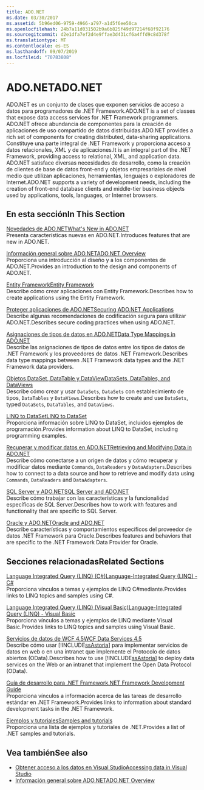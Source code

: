 ```yaml
---
title: ADO.NET
ms.date: 03/30/2017
ms.assetid: 5b96ed06-9759-4966-a797-a1d5f6ee50ca
ms.openlocfilehash: 24b7a11d031502b9a6b825f49d97214f68f92176
ms.sourcegitcommit: d2e1dfa7ef2d4e9ffae3d431cf6a4ffd9c8d378f
ms.translationtype: MT
ms.contentlocale: es-ES
ms.lasthandoff: 09/07/2019
ms.locfileid: "70783808"
---
```

# <a name="adonet"></a><span data-ttu-id="2707b-102">ADO.NET</span><span class="sxs-lookup"><span data-stu-id="2707b-102">ADO.NET</span></span>
<span data-ttu-id="2707b-103">ADO.NET es un conjunto de clases que exponen servicios de acceso a datos para programadores de .NET Framework.</span><span class="sxs-lookup"><span data-stu-id="2707b-103">ADO.NET is a set of classes that expose data access services for .NET Framework programmers.</span></span> <span data-ttu-id="2707b-104">ADO.NET ofrece abundancia de componentes para la creación de aplicaciones de uso compartido de datos distribuidas.</span><span class="sxs-lookup"><span data-stu-id="2707b-104">ADO.NET provides a rich set of components for creating distributed, data-sharing applications.</span></span> <span data-ttu-id="2707b-105">Constituye una parte integral de .NET Framework y proporciona acceso a datos relacionales, XML y de aplicaciones.</span><span class="sxs-lookup"><span data-stu-id="2707b-105">It is an integral part of the .NET Framework, providing access to relational, XML, and application data.</span></span> <span data-ttu-id="2707b-106">ADO.NET satisface diversas necesidades de desarrollo, como la creación de clientes de base de datos front-end y objetos empresariales de nivel medio que utilizan aplicaciones, herramientas, lenguajes o exploradores de Internet.</span><span class="sxs-lookup"><span data-stu-id="2707b-106">ADO.NET supports a variety of development needs, including the creation of front-end database clients and middle-tier business objects used by applications, tools, languages, or Internet browsers.</span></span>  
  
## <a name="in-this-section"></a><span data-ttu-id="2707b-107">En esta sección</span><span class="sxs-lookup"><span data-stu-id="2707b-107">In This Section</span></span>  
 [<span data-ttu-id="2707b-108">Novedades de ADO.NET</span><span class="sxs-lookup"><span data-stu-id="2707b-108">What's New in ADO.NET</span></span>](whats-new.md)  
 <span data-ttu-id="2707b-109">Presenta características nuevas en ADO.NET.</span><span class="sxs-lookup"><span data-stu-id="2707b-109">Introduces features that are new in ADO.NET.</span></span>  
  
 [<span data-ttu-id="2707b-110">Información general sobre ADO.NET</span><span class="sxs-lookup"><span data-stu-id="2707b-110">ADO.NET Overview</span></span>](ado-net-overview.md)  
 <span data-ttu-id="2707b-111">Proporciona una introducción al diseño y a los componentes de ADO.NET.</span><span class="sxs-lookup"><span data-stu-id="2707b-111">Provides an introduction to the design and components of ADO.NET.</span></span>  
  
 [<span data-ttu-id="2707b-112">Entity Framework</span><span class="sxs-lookup"><span data-stu-id="2707b-112">Entity Framework</span></span>](https://go.microsoft.com/fwlink/?LinkID=213876)  
 <span data-ttu-id="2707b-113">Describe cómo crear aplicaciones con Entity Framework.</span><span class="sxs-lookup"><span data-stu-id="2707b-113">Describes how to create applications using the Entity Framework.</span></span>  
  
 [<span data-ttu-id="2707b-114">Proteger aplicaciones de ADO.NET</span><span class="sxs-lookup"><span data-stu-id="2707b-114">Securing ADO.NET Applications</span></span>](securing-ado-net-applications.md)  
 <span data-ttu-id="2707b-115">Describe algunas recomendaciones de codificación segura para utilizar ADO.NET.</span><span class="sxs-lookup"><span data-stu-id="2707b-115">Describes secure coding practices when using ADO.NET.</span></span>  
  
 [<span data-ttu-id="2707b-116">Asignaciones de tipos de datos en ADO.NET</span><span class="sxs-lookup"><span data-stu-id="2707b-116">Data Type Mappings in ADO.NET</span></span>](data-type-mappings-in-ado-net.md)  
 <span data-ttu-id="2707b-117">Describe las asignaciones de tipos de datos entre los tipos de datos de .NET Framework y los proveedores de datos .NET Framework.</span><span class="sxs-lookup"><span data-stu-id="2707b-117">Describes data type mappings between .NET Framework data types and the .NET Framework data providers.</span></span>  
  
 [<span data-ttu-id="2707b-118">Objetos DataSet, DataTable y DataView</span><span class="sxs-lookup"><span data-stu-id="2707b-118">DataSets, DataTables, and DataViews</span></span>](./dataset-datatable-dataview/index.md)  
 <span data-ttu-id="2707b-119">Describe cómo crear y usar `DataSets`, `DataSets` con establecimiento de tipos, `DataTables` y `DataViews`.</span><span class="sxs-lookup"><span data-stu-id="2707b-119">Describes how to create and use `DataSets`, typed `DataSets`, `DataTables`, and `DataViews`.</span></span>  
  
 [<span data-ttu-id="2707b-120">LINQ to DataSet</span><span class="sxs-lookup"><span data-stu-id="2707b-120">LINQ to DataSet</span></span>](linq-to-dataset.md)  
 <span data-ttu-id="2707b-121">Proporciona información sobre LINQ to DataSet, incluidos ejemplos de programación.</span><span class="sxs-lookup"><span data-stu-id="2707b-121">Provides information about LINQ to DataSet, including programming examples.</span></span>  
  
 [<span data-ttu-id="2707b-122">Recuperar y modificar datos en ADO.NET</span><span class="sxs-lookup"><span data-stu-id="2707b-122">Retrieving and Modifying Data in ADO.NET</span></span>](retrieving-and-modifying-data.md)  
 <span data-ttu-id="2707b-123">Describe cómo conectarse a un origen de datos y cómo recuperar y modificar datos mediante `Commands`, `DataReaders` y `DataAdapters`.</span><span class="sxs-lookup"><span data-stu-id="2707b-123">Describes how to connect to a data source and how to retrieve and modify data using `Commands`, `DataReaders` and `DataAdapters`.</span></span>  
  
 [<span data-ttu-id="2707b-124">SQL Server y ADO.NET</span><span class="sxs-lookup"><span data-stu-id="2707b-124">SQL Server and ADO.NET</span></span>](./sql/index.md)  
 <span data-ttu-id="2707b-125">Describe cómo trabajar con las características y la funcionalidad específicas de SQL Server.</span><span class="sxs-lookup"><span data-stu-id="2707b-125">Describes how to work with features and functionality that are specific to SQL Server.</span></span>  
  
 [<span data-ttu-id="2707b-126">Oracle y ADO.NET</span><span class="sxs-lookup"><span data-stu-id="2707b-126">Oracle and ADO.NET</span></span>](oracle-and-adonet.md)  
 <span data-ttu-id="2707b-127">Describe características y comportamientos específicos del proveedor de datos .NET Framework para Oracle.</span><span class="sxs-lookup"><span data-stu-id="2707b-127">Describes features and behaviors that are specific to the .NET Framework Data Provider for Oracle.</span></span>  
  
## <a name="related-sections"></a><span data-ttu-id="2707b-128">Secciones relacionadas</span><span class="sxs-lookup"><span data-stu-id="2707b-128">Related Sections</span></span>  
 [<span data-ttu-id="2707b-129">Language Integrated Query (LINQ) (C#)</span><span class="sxs-lookup"><span data-stu-id="2707b-129">Language-Integrated Query (LINQ) - C#</span></span>](../../../csharp/programming-guide/concepts/linq/index.md)  
 <span data-ttu-id="2707b-130">Proporciona vínculos a temas y ejemplos de LINQ C#mediante.</span><span class="sxs-lookup"><span data-stu-id="2707b-130">Provides links to LINQ topics and samples using C#.</span></span>  
  
 [<span data-ttu-id="2707b-131">Language Integrated Query (LINQ) (Visual Basic)</span><span class="sxs-lookup"><span data-stu-id="2707b-131">Language-Integrated Query (LINQ) - Visual Basic</span></span>](../../../visual-basic/programming-guide/concepts/linq/index.md)  
 <span data-ttu-id="2707b-132">Proporciona vínculos a temas y ejemplos de LINQ mediante Visual Basic.</span><span class="sxs-lookup"><span data-stu-id="2707b-132">Provides links to LINQ topics and samples using Visual Basic.</span></span>  
  
 [<span data-ttu-id="2707b-133">Servicios de datos de WCF 4.5</span><span class="sxs-lookup"><span data-stu-id="2707b-133">WCF Data Services 4.5</span></span>](../wcf/index.md)  
 <span data-ttu-id="2707b-134">Describe cómo usar [!INCLUDE[ssAstoria](../../../../includes/ssastoria-md.md)] para implementar servicios de datos en web o en una intranet que implemente el Protocolo de datos abiertos (OData).</span><span class="sxs-lookup"><span data-stu-id="2707b-134">Describes how to use [!INCLUDE[ssAstoria](../../../../includes/ssastoria-md.md)] to deploy data services on the Web or an intranet that implement the Open Data Protocol (OData).</span></span>  
  
 [<span data-ttu-id="2707b-135">Guía de desarrollo para .NET Framework</span><span class="sxs-lookup"><span data-stu-id="2707b-135">.NET Framework Development Guide</span></span>](../../development-guide.md)  
 <span data-ttu-id="2707b-136">Proporciona vínculos a información acerca de las tareas de desarrollo estándar en .NET Framework.</span><span class="sxs-lookup"><span data-stu-id="2707b-136">Provides links to information about standard development tasks in the .NET Framework.</span></span>  
  
 [<span data-ttu-id="2707b-137">Ejemplos y tutoriales</span><span class="sxs-lookup"><span data-stu-id="2707b-137">Samples and tutorials</span></span>](../../../samples-and-tutorials/index.md)  
 <span data-ttu-id="2707b-138">Proporciona una lista de ejemplos y tutoriales de .NET.</span><span class="sxs-lookup"><span data-stu-id="2707b-138">Provides a list of .NET samples and tutorials.</span></span>
  
## <a name="see-also"></a><span data-ttu-id="2707b-139">Vea también</span><span class="sxs-lookup"><span data-stu-id="2707b-139">See also</span></span>

- [<span data-ttu-id="2707b-140">Obtener acceso a los datos en Visual Studio</span><span class="sxs-lookup"><span data-stu-id="2707b-140">Accessing data in Visual Studio</span></span>](/visualstudio/data-tools/accessing-data-in-visual-studio)
- [<span data-ttu-id="2707b-141">Información general sobre ADO.NET</span><span class="sxs-lookup"><span data-stu-id="2707b-141">ADO.NET Overview</span></span>](ado-net-overview.md)

